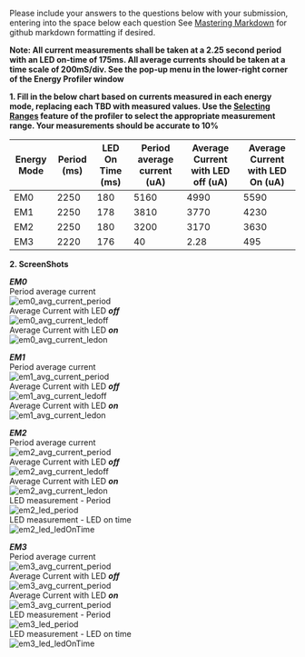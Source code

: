 Please include your answers to the questions below with your submission, entering into the space below each question
See [Mastering Markdown](https://guides.github.com/features/mastering-markdown/) for github markdown formatting if desired.

**Note: All current measurements shall be taken at a 2.25 second period with an LED on-time of 175ms. All average currents should be taken at a time scale of 200mS/div. See the pop-up menu in the lower-right corner of the Energy Profiler window**

**1. Fill in the below chart based on currents measured in each energy mode, replacing each TBD with measured values.  Use the [Selecting Ranges](https://www.silabs.com/documents/public/user-guides/ug343-multinode-energy-profiler.pdf) feature of the profiler to select the appropriate measurement range.  Your measurements should be accurate to 10%**

Energy Mode | Period (ms) | LED On Time (ms) |Period average current (uA) | Average Current with LED off (uA) | Average Current with LED On (uA)
------------| ------------|------------------|----------------------------|-----------------------------------|---------------------------------
EM0         |    2250      |       180        |        5160                 |           4990                     |         5590
EM1         |    2250      |       178        |         3810               |           3770                     |         4230
EM2         |    2250      |       180        |          3200               |           3170                     |         3630
EM3         |    2220      |       176        |          40               |           2.28                     |         495



**2. ScreenShots**  

***EM0***  
Period average current    
![em0_avg_current_period][em0_avg_current_period]  
Average Current with LED ***off***  
![em0_avg_current_ledoff][em0_avg_current_ledoff]  
Average Current with LED ***on***  
![em0_avg_current_ledon][em0_avg_current_ledon]  

***EM1***  
Period average current    
![em1_avg_current_period][em1_avg_current_period]  
Average Current with LED ***off***  
![em1_avg_current_ledoff][em1_avg_current_ledoff]  
Average Current with LED ***on***  
![em1_avg_current_ledon][em1_avg_current_ledon]  

***EM2***  
Period average current  
![em2_avg_current_period][em2_avg_current_period]  
Average Current with LED ***off***  
![em2_avg_current_ledoff][em2_avg_current_ledoff]  
Average Current with LED ***on***  
![em2_avg_current_ledon][em2_avg_current_ledon]   
LED measurement - Period   
![em2_led_period][em2_led_period]  
LED measurement - LED on time   
![em2_led_ledOnTime][em2_led_ledOnTime]  

***EM3***  
Period average current    
![em3_avg_current_period][em3_avg_current_period]  
Average Current with LED ***off***  
![em3_avg_current_period][em3_avg_current_ledoff]   
Average Current with LED ***on***  
![em3_avg_current_period][em3_avg_current_ledon]   
LED measurement - Period   
![em3_led_period][em3_led_period]  
LED measurement - LED on time   
![em3_led_ledOnTime][em3_led_ledOnTime]  

[em0_avg_current_period]: screenshots/em0_avg_current_period.jpg "em0_avg_current_period"
[em0_avg_current_ledoff]: screenshots/em0_avg_current_ledoff.jpg "em0_avg_current_ledoff"
[em0_avg_current_ledon]: screenshots/em0_avg_current_ledon.jpg "em0_avg_current_ledon"

[em1_avg_current_period]: screenshots/em1_avg_current_period.jpg "em1_avg_current_period"
[em1_avg_current_ledoff]: screenshots/em1_avg_current_ledoff.jpg "em1_avg_current_ledoff"
[em1_avg_current_ledon]: screenshots/em1_avg_current_ledon.jpg "em1_avg_current_ledon"

[em2_avg_current_period]:   screenshots/em2_avg_current_period.jpg "em2_avg_current_period"
[em2_avg_current_ledoff]:   screenshots/em2_avg_current_ledoff.jpg "em2_avg_current_ledoff"
[em2_avg_current_ledon]:    screenshots/em2_avg_current_ledon.jpg "em2_avg_current_ledon"
[em2_led_period]:           screenshots/em2_led_period.jpg "em2_led_period"
[em2_led_ledOnTime]:        screenshots/em2_led_ledOnTime.jpg "em2_led_ledOnTime"

[em3_avg_current_period]:   screenshots/em3_avg_current_period.jpg "em2_avg_current_period"
[em3_avg_current_ledoff]:   screenshots/em3_avg_current_ledoff.jpg "em2_avg_current_ledoff"
[em3_avg_current_ledon]:    screenshots/em3_avg_current_ledon.jpg "em2_avg_current_ledon"
[em3_led_period]:           screenshots/em3_led_period.jpg "em2_led_period"
[em3_led_ledOnTime]:        screenshots/em3_led_ledOnTime.jpg "em2_led_ledOnTime"

